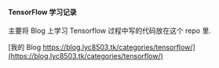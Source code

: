 #### TensorFlow 学习记录

主要将 Blog 上学习 Tensorflow 过程中写的代码放在这个 repo 里.

[我的 Blog https://blog.lyc8503.tk/categories/tensorflow/](https://blog.lyc8503.tk/categories/tensorflow/)

